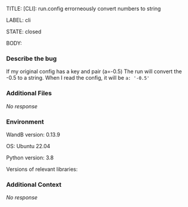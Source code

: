 TITLE:
[CLI]: run.config errorneously convert numbers to string

LABEL:
cli

STATE:
closed

BODY:
### Describe the bug

<!--- Description of the issue below  -->
If my original config has a key and pair (a=-0.5)
The run will convert the -0.5 to a string. When I read the config, it will be 
`a: '-0.5'`


### Additional Files

_No response_

### Environment

WandB version: 0.13.9

OS: Ubuntu 22.04

Python version: 3.8

Versions of relevant libraries:


### Additional Context

_No response_

